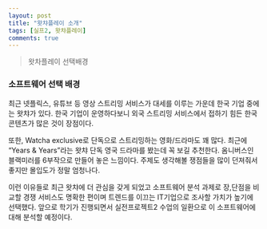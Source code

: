 ```yaml
---
layout: post
title: "왓챠플레이 소개"
tags: [실프2, 왓챠플레이]
comments: true
---
```


> 왓차플레이 선택배경  

### 소프트웨어 선택 배경  
최근 넷플릭스, 유튜브 등 영상 스트리밍 서비스가 대세를 이루는 가운데 한국 기업 중에는 왓챠가 있다. 한국 기업이 운영하다보니 외국 스트리밍 서비스에서 접하기 힘든 한국 콘텐츠가 많은 것이 장점이다.  

또한, Watcha exclusive로 단독으로 스트리밍하는 영화/드라마도 꽤 많다. 최근에 “Years & Years”라는 왓챠 단독 영국 드라마를 봤는데 꼭 보길 추천한다. 옴니버스인 블랙미러를 6부작으로 만들어 놓은 느낌이다. 주제도 생각해볼 쟁점들을 많이 던져줘서 좋지만 몰입도가 정말 엄청나다.  

이런 이유들로 최근 왓챠에 더 관심을 갖게 되었고 소프트웨어 분석 과제로 장,단점을 비교할 경쟁 서비스도 명확한 편이며 트렌드를 이끄는 IT기업으로 조사할 가치가 높기에 선택했다. 앞으로 학기가 진행되면서 실전프로젝트2 수업의 일환으로 이 소프트웨어에 대해 분석할 예정이다.  
